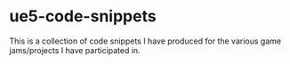 # ue5-code-snippets
This is a collection of code snippets I have produced for the various game jams/projects I have participated in.
